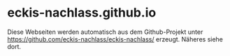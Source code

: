 eckis-nachlass.github.io
========================

Diese Webseiten werden automatisch aus dem Github-Projekt unter
https://github.com/eckis-nachlass/eckis-nachlass/ erzeugt.
Näheres siehe dort.
